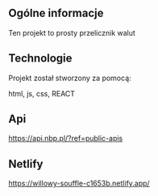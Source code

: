 ## Ogólne informacje
Ten projekt to prosty przelicznik walut

## Technologie
Projekt został stworzony za pomocą:

html,
js,
css,
REACT
## Api
https://api.nbp.pl/?ref=public-apis

## Netlify
https://willowy-souffle-c1653b.netlify.app/
